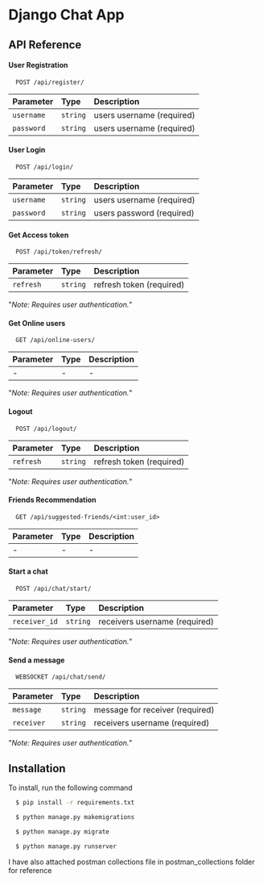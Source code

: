 # Django Chat App

## API Reference

#### User Registration

```https
  POST /api/register/
```

| Parameter | Type     | Description                |
| :-------- | :------- | :------------------------- |
| `username` | `string` | users username  (required)           |
| `password` | `string` | users username     (required)        |

#### User Login

```https
  POST /api/login/
```

| Parameter | Type     | Description                       |
| :-------- | :------- | :-------------------------------- |
| `username` | `string` | users username  (required) |
| `password` | `string` | users password  (required) |

#### Get Access token

```https
  POST /api/token/refresh/
```

| Parameter | Type     | Description                       |
| :-------- | :------- | :-------------------------------- |
| `refresh` | `string` | refresh token  (required) |

"*Note: Requires user authentication.*"

#### Get Online users

```https
  GET /api/online-users/
```

| Parameter | Type     | Description                       |
| :-------- | :------- | :-------------------------------- |
| - | - | -  |

"*Note: Requires user authentication.*"

#### Logout

```https
  POST /api/logout/
```

| Parameter | Type     | Description                       |
| :-------- | :------- | :-------------------------------- |
| `refresh` | `string` | refresh token   (required)  |

"*Note: Requires user authentication.*"
#### Friends Recommendation

```https
  GET /api/suggested-friends/<int:user_id>
```

| Parameter | Type     | Description                       |
| :-------- | :------- | :-------------------------------- |
| - | - | -  |


#### Start a chat

```https
  POST /api/chat/start/
```

| Parameter | Type     | Description                       |
| :-------- | :------- | :-------------------------------- |
| `receiver_id` | `string` | receivers username  (required) |

"*Note: Requires user authentication.*"

#### Send a message

```https
  WEBSOCKET /api/chat/send/
```

| Parameter | Type     | Description                       |
| :-------- | :------- | :-------------------------------- |
| `message` | `string` | message for receiver  (required) |
| `receiver` | `string` |  receivers username  (required) |

"*Note: Requires user authentication.*"

## Installation 

To install, run the following command

```bash
  $ pip install -r requirements.txt
```

```bash
  $ python manage.py makemigrations
```

```bash
  $ python manage.py migrate
```

```bash
  $ python manage.py runserver
```


I have also attached postman collections file in postman_collections folder for reference
